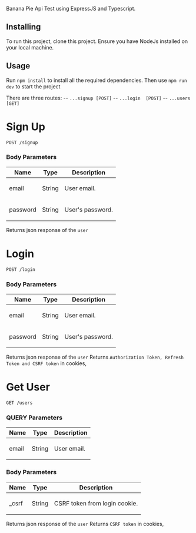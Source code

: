 Banana Pie Api Test using ExpressJS and Typescript.

## Installing

To run this project, clone this project.
Ensure you have NodeJs installed on your local machine.

## Usage

Run `npm install` to install all the required dependencies.
Then use `npm run dev` to start the project

There are three routes:
 -- `...signup [POST]`
 -- `...login  [POST]`
 -- `...users  [GET]`


# Sign Up

    POST /signup

### Body Parameters

| Name    | Type      | Description                          |
|---------|-----------|--------------------------------------|
| email			| String			|  <p>User email.</p>							|
| password			| String			|  <p>User's password.</p>							|

Returns json response of the `user`

# Login

    POST /login

### Body Parameters

| Name    | Type      | Description                          |
|---------|-----------|--------------------------------------|
| email			| String			|  <p>User email.</p>							|
| password			| String			|  <p>User's password.</p>							|

Returns json response of the `user`
Returns `Authorization Token, Refresh Token and CSRF token` in cookies, 


# Get User

    GET /users

### QUERY Parameters

| Name    | Type      | Description                          |
|---------|-----------|--------------------------------------|
| email			| String			|  <p>User email.</p>							|

### Body Parameters

| Name    | Type      | Description                          |
|---------|-----------|--------------------------------------|
| _csrf			| String			|  <p>CSRF token from login cookie.</p>							|


Returns json response of the `user`
Returns `CSRF token` in cookies, 